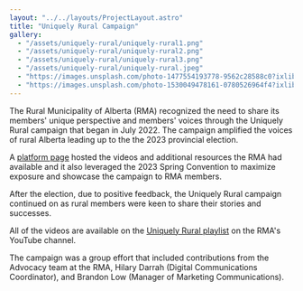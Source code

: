 ```yaml
---
layout: "../../layouts/ProjectLayout.astro"
title: "Uniquely Rural Campaign"
gallery:
  - "/assets/uniquely-rural/uniquely-rural1.png"
  - "/assets/uniquely-rural/uniquely-rural2.png"
  - "/assets/uniquely-rural/uniquely-rural3.png"
  - "/assets/uniquely-rural/uniquely-rural.jpeg"
  - "https://images.unsplash.com/photo-1477554193778-9562c28588c0?ixlib=rb-4.0.3&ixid=M3wxMjA3fDB8MHxwaG90by1wYWdlfHx8fGVufDB8fHx8fA%3D%3D&auto=format&fit=crop&w=1740&q=80"
  - "https://images.unsplash.com/photo-1530049478161-0780526964f4?ixlib=rb-4.0.3&ixid=M3wxMjA3fDB8MHxwaG90by1wYWdlfHx8fGVufDB8fHx8fA%3D%3D&auto=format&fit=crop&w=1740&q=80"
---
```


The Rural Municipality of Alberta (RMA) recognized the need to share its members' unique perspective and members' voices through the Uniquely Rural campaign that began in July 2022. The campaign amplified the voices of rural Alberta leading up to the the 2023 provincial election.

A <a href="https://rmalberta.com/uniquely-rural/" target="_blank">platform page</a> hosted the videos and additional resources the RMA had available and it also leveraged the 2023 Spring Convention to maximize exposure and showcase the campaign to RMA members.

After the election, due to positive feedback, the Uniquely Rural campaign continued on as rural members were keen to share their stories and successes.

All of the videos are available on the <a href="https://www.youtube.com/watch?v=QPQZuP3ArX4&list=PLOwQD01wk7sBxRzpIZyuE3VpcllpzEKDh" target="_blank">Uniquely Rural playlist</a> on the RMA's YouTube channel.

The campaign was a group effort that included contributions from the Advocacy team at the RMA, Hilary Darrah (Digital Communications Coordinator), and Brandon Low (Manager of Marketing Communications).
